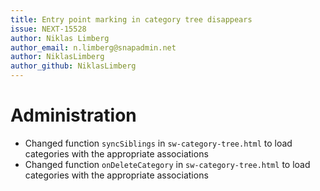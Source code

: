 ```yaml
---
title: Entry point marking in category tree disappears
issue: NEXT-15528
author: Niklas Limberg
author_email: n.limberg@snapadmin.net
author: NiklasLimberg
author_github: NiklasLimberg
---
```

# Administration
* Changed function `syncSiblings` in `sw-category-tree.html` to load categories with the appropriate associations 
* Changed function `onDeleteCategory` in `sw-category-tree.html` to load categories with the appropriate associations 
